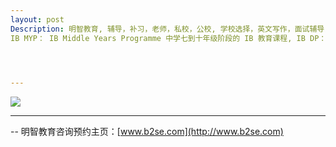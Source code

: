 ```yaml
---
layout: post
Description: 明智教育, 辅导，补习，老师，私校，公校, 学校选择，英文写作，面试辅导，简历书写，英文写作闲谈，私校奖学金，奖学金面试，响应潜力，国际文凭，IB, International Baccalaureate, School Selection, Private Schools, Selective Schools, Writing tutoring, Interviews tutoring, Resume Writing, Private School Scholarships, Scholarship Interviews, IB PYP：	IB Primary Years Programme 小学阶段的 IB 教育课程,
IB MYP：	IB Middle Years Programme 中学七到十年级阶段的 IB 教育课程, IB DP：	IB Diploma Programme, 无论是 IB DP 还是 VCE，都是高中文凭。澳洲并没有高等教育入学考试。大学录取学生，是按照高中结业会考的成绩（各州称谓不同，在维州叫 VCE）来录取的。各州的会考成绩都被转化成 ATAR，以供大学录取使用。澳洲没有高考只有考察高中学习的会考（其成绩兼用作大学录取），这是很多华人移民家长要搞清楚的易误解之处, Extended Essay：一篇深入的论文（4000英文词左右）。学生可以选择主题（自然和学习的某门课程相关）。IB 对论文的考核很严谨。重点是独立原创的 research 以及写作能力。Theory of Knowledge：对知识学习的认知／见解。此乃 IB 理念之精华体现。请特别注意这个能力考察不是关于知识理论，是知的理论。考察的是，学生不是盲目地复记知识而是带着批判性思维进行学习的能力、学生对于学习的各科知识之间能够融会贯通的能力、以及进行自我理解分析的能力。Creativity, Activity and Service (CAS)： 创造力、参与精神和服务社会。除了课堂、课本、考试之外，学生还需要广泛参与各种活动，包括社会活动，从中获益并发展相应的能力。, B2SE明智教育的辅导理念就包含 IB 的理念，包括对英文写作的重视，进而提高阅读理解能力（对所有其它科目都有帮助）和其它能力的针对性课程设计等等。有针对性解锁每个学生更多的潜力，从而取得多方位的提高。

 


---
```


![](http://www.b2se.com/blog/images/%E8%AF%9D%E8%AF%B4%E5%9B%BD%E9%99%85%E6%96%87%E5%87%AD%20%EF%BC%88International%20Baccalaureate%EF%BC%89%E5%92%8C%20%E7%BB%B4%E5%B7%9E%E7%9A%84%20VCE.jpg)


	
--------
-- 明智教育咨询预约主页：[www.b2se.com](http://www.b2se.com)

